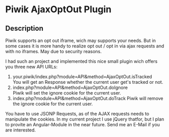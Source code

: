 # Piwik AjaxOptOut Plugin

## Description

Piwik supports an opt out iframe, wich may supports your needs. But in some cases it is
more handy to realize opt out / opt in via ajax requests and with no iframes. May due to
security reasons.

I had such an project and implemented this nice small plugin wich offers you three new API URLs:

1. your.piwik/index.php?module=API&method=AjaxOptOut.isTracked  
    You will get an Response whether the current user get's tracked or not.
1. index.php?module=API&method=AjaxOptOut.doIgnore  
    Piwik will set the ignore cookie for the current user.
1. index.php?module=API&method=AjaxOptOut.doTrack
    Piwik will remove the ignore cookie for the current user.

You have to use JSONP Requests, as of the AJAX requests needs to manipulate the cookies.
In my current project I use jQuery thatfor, but I plan to provite an Angular-Module in
the near future. Send me an E-Mail if you are interested.
